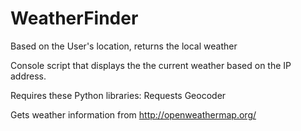 # WeatherFinder
Based on the User's location, returns the local weather

Console script that displays the the current weather based on the IP address. 

Requires these Python libraries:
  Requests
  Geocoder
  
Gets weather information from http://openweathermap.org/
